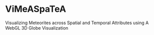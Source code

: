 ViMeASpaTeA
===========

Visualizing Meteorites across Spatial and Temporal Attributes using A WebGL 3D Globe Visualization

